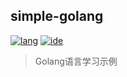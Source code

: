 ## simple-golang

[![lang](https://img.shields.io/badge/lang-go-brightgreen.svg)]()
[![ide](https://img.shields.io/badge/ide-goland-brightgreen.svg)]()

> Golang语言学习示例
